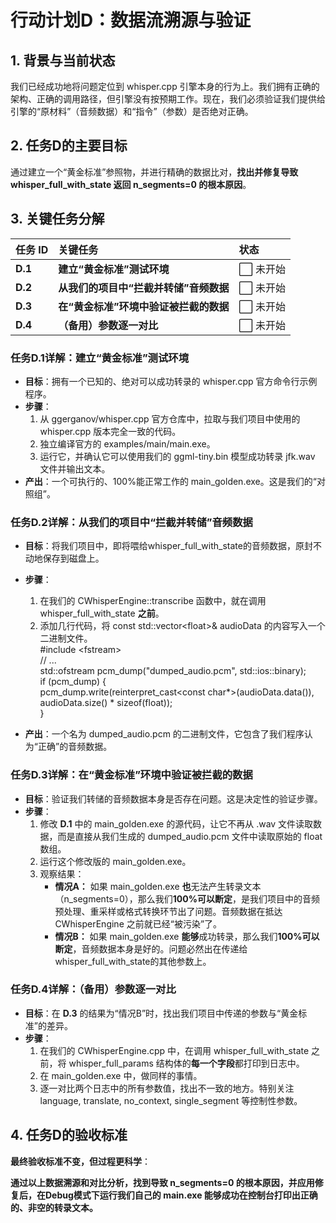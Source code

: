 # **行动计划D：数据流溯源与验证**

## **1\. 背景与当前状态**

我们已经成功地将问题定位到 whisper.cpp 引擎本身的行为上。我们拥有正确的架构、正确的调用路径，但引擎没有按预期工作。现在，我们必须验证我们提供给引擎的“原材料”（音频数据）和“指令”（参数）是否绝对正确。

## **2\. 任务D的主要目标**

通过建立一个“黄金标准”参照物，并进行精确的数据比对，**找出并修复导致 whisper\_full\_with\_state 返回 n\_segments=0 的根本原因**。

## **3\. 关键任务分解**

| 任务 ID | 关键任务 | 状态 |
| :---- | :---- | :---- |
| **D.1** | **建立“黄金标准”测试环境** | ⬜ 未开始 |
| **D.2** | **从我们的项目中“拦截并转储”音频数据** | ⬜ 未开始 |
| **D.3** | **在“黄金标准”环境中验证被拦截的数据** | ⬜ 未开始 |
| **D.4** | **（备用）参数逐一对比** | ⬜ 未开始 |

### **任务D.1详解：建立“黄金标准”测试环境**

* **目标**：拥有一个已知的、绝对可以成功转录的 whisper.cpp 官方命令行示例程序。  
* **步骤**：  
  1. 从 ggerganov/whisper.cpp 官方仓库中，拉取与我们项目中使用的 whisper.cpp 版本完全一致的代码。  
  2. 独立编译官方的 examples/main/main.exe。  
  3. 运行它，并确认它可以使用我们的 ggml-tiny.bin 模型成功转录 jfk.wav 文件并输出文本。  
* **产出**：一个可执行的、100%能正常工作的 main\_golden.exe。这是我们的“对照组”。

### **任务D.2详解：从我们的项目中“拦截并转储”音频数据**

* **目标**：将我们项目中，即将喂给whisper\_full\_with\_state的音频数据，原封不动地保存到磁盘上。  
* **步骤**：  
  1. 在我们的 CWhisperEngine::transcribe 函数中，就在调用 whisper\_full\_with\_state **之前**。  
  2. 添加几行代码，将 const std::vector\<float\>& audioData 的内容写入一个二进制文件。  
     \#include \<fstream\>  
     // ...  
     std::ofstream pcm\_dump("dumped\_audio.pcm", std::ios::binary);  
     if (pcm\_dump) {  
         pcm\_dump.write(reinterpret\_cast\<const char\*\>(audioData.data()), audioData.size() \* sizeof(float));  
     }

* **产出**：一个名为 dumped\_audio.pcm 的二进制文件，它包含了我们程序认为“正确”的音频数据。

### **任务D.3详解：在“黄金标准”环境中验证被拦截的数据**

* **目标**：验证我们转储的音频数据本身是否存在问题。这是决定性的验证步骤。  
* **步骤**：  
  1. 修改 **D.1** 中的 main\_golden.exe 的源代码，让它不再从 .wav 文件读取数据，而是直接从我们生成的 dumped\_audio.pcm 文件中读取原始的 float 数组。  
  2. 运行这个修改版的 main\_golden.exe。  
  3. 观察结果：  
     * **情况A：** 如果 main\_golden.exe **也**无法产生转录文本（n\_segments=0），那么我们**100%可以断定**，是我们项目中的音频预处理、重采样或格式转换环节出了问题。音频数据在抵达 CWhisperEngine 之前就已经“被污染”了。  
     * **情况B：** 如果 main\_golden.exe **能够**成功转录，那么我们**100%可以断定**，音频数据本身是好的。问题必然出在传递给whisper\_full\_with\_state的其他参数上。

### **任务D.4详解：（备用）参数逐一对比**

* **目标**：在 **D.3** 的结果为“情况B”时，找出我们项目中传递的参数与“黄金标准”的差异。  
* **步骤**：  
  1. 在我们的 CWhisperEngine.cpp 中，在调用 whisper\_full\_with\_state 之前，将 whisper\_full\_params 结构体的**每一个字段**都打印到日志中。  
  2. 在 main\_golden.exe 中，做同样的事情。  
  3. 逐一对比两个日志中的所有参数值，找出不一致的地方。特别关注 language, translate, no\_context, single\_segment 等控制性参数。

## **4\. 任务D的验收标准**

**最终验收标准不变，但过程更科学**：

**通过以上数据溯源和对比分析，找到导致 n\_segments=0 的根本原因，并应用修复后，在Debug模式下运行我们自己的 main.exe 能够成功在控制台打印出正确的、非空的转录文本。**
